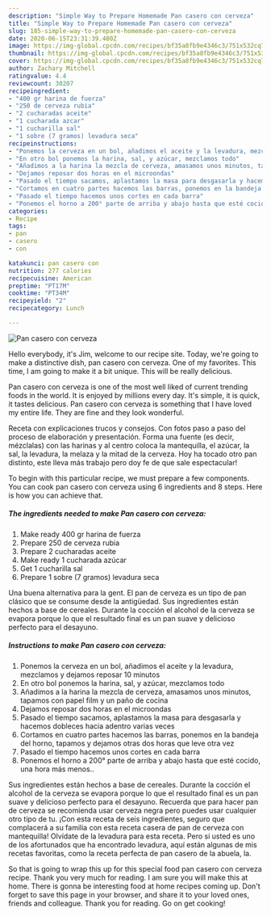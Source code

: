 ```yaml
---
description: "Simple Way to Prepare Homemade Pan casero con cerveza"
title: "Simple Way to Prepare Homemade Pan casero con cerveza"
slug: 185-simple-way-to-prepare-homemade-pan-casero-con-cerveza
date: 2020-06-15T23:31:39.480Z
image: https://img-global.cpcdn.com/recipes/bf35a8fb9e4346c3/751x532cq70/pan-casero-con-cerveza-foto-principal.jpg
thumbnail: https://img-global.cpcdn.com/recipes/bf35a8fb9e4346c3/751x532cq70/pan-casero-con-cerveza-foto-principal.jpg
cover: https://img-global.cpcdn.com/recipes/bf35a8fb9e4346c3/751x532cq70/pan-casero-con-cerveza-foto-principal.jpg
author: Zachary Mitchell
ratingvalue: 4.4
reviewcount: 30207
recipeingredient:
- "400 gr harina de fuerza"
- "250 de cerveza rubia"
- "2 cucharadas aceite"
- "1 cucharada azcar"
- "1 cucharilla sal"
- "1 sobre (7 gramos) levadura seca"
recipeinstructions:
- "Ponemos la cerveza en un bol, añadimos el aceite y la levadura, mezclamos y dejamos reposar 10 minutos"
- "En otro bol ponemos la harina, sal, y azúcar, mezclamos todo"
- "Añadimos a la harina la mezcla de cerveza, amasamos unos minutos, tapamos con papel film y un paño de cocina"
- "Dejamos reposar dos horas en el microondas"
- "Pasado el tiempo sacamos, aplastamos la masa para desgasarla y hacemos dobleces hacia adentro varias veces"
- "Cortamos en cuatro partes hacemos las barras, ponemos en la bandeja del horno, tapamos y dejamos otras dos horas que leve otra vez"
- "Pasado el tiempo hacemos unos cortes en cada barra"
- "Ponemos el horno a 200° parte de arriba y abajo hasta que esté cocido, una hora más menos.."
categories:
- Recipe
tags:
- pan
- casero
- con

katakunci: pan casero con 
nutrition: 277 calories
recipecuisine: American
preptime: "PT17M"
cooktime: "PT34M"
recipeyield: "2"
recipecategory: Lunch

---
```



![Pan casero con cerveza](https://img-global.cpcdn.com/recipes/bf35a8fb9e4346c3/751x532cq70/pan-casero-con-cerveza-foto-principal.jpg)

Hello everybody, it's Jim, welcome to our recipe site. Today, we're going to make a distinctive dish, pan casero con cerveza. One of my favorites. This time, I am going to make it a bit unique. This will be really delicious.

Pan casero con cerveza is one of the most well liked of current trending foods in the world. It is enjoyed by millions every day. It's simple, it is quick, it tastes delicious. Pan casero con cerveza is something that I have loved my entire life. They are fine and they look wonderful.

Receta con explicaciones trucos y consejos. Con fotos paso a paso del proceso de elaboración y presentación. Forma una fuente (es decir, mézclalas) con las harinas y al centro coloca la mantequilla, el azúcar, la sal, la levadura, la melaza y la mitad de la cerveza. Hoy ha tocado otro pan distinto, este lleva más trabajo pero doy fe de que sale espectacular!


To begin with this particular recipe, we must prepare a few components. You can cook pan casero con cerveza using 6 ingredients and 8 steps. Here is how you can achieve that.

<!--inarticleads1-->

##### The ingredients needed to make Pan casero con cerveza:

1. Make ready 400 gr harina de fuerza
1. Prepare 250 de cerveza rubia
1. Prepare 2 cucharadas aceite
1. Make ready 1 cucharada azúcar
1. Get 1 cucharilla sal
1. Prepare 1 sobre (7 gramos) levadura seca


Una buena alternativa para la gent. El pan de cerveza es un tipo de pan clásico que se consume desde la antigüedad. Sus ingredientes están hechos a base de cereales. Durante la cocción el alcohol de la cerveza se evapora porque lo que el resultado final es un pan suave y delicioso perfecto para el desayuno. 

<!--inarticleads2-->

##### Instructions to make Pan casero con cerveza:

1. Ponemos la cerveza en un bol, añadimos el aceite y la levadura, mezclamos y dejamos reposar 10 minutos
1. En otro bol ponemos la harina, sal, y azúcar, mezclamos todo
1. Añadimos a la harina la mezcla de cerveza, amasamos unos minutos, tapamos con papel film y un paño de cocina
1. Dejamos reposar dos horas en el microondas
1. Pasado el tiempo sacamos, aplastamos la masa para desgasarla y hacemos dobleces hacia adentro varias veces
1. Cortamos en cuatro partes hacemos las barras, ponemos en la bandeja del horno, tapamos y dejamos otras dos horas que leve otra vez
1. Pasado el tiempo hacemos unos cortes en cada barra
1. Ponemos el horno a 200° parte de arriba y abajo hasta que esté cocido, una hora más menos..


Sus ingredientes están hechos a base de cereales. Durante la cocción el alcohol de la cerveza se evapora porque lo que el resultado final es un pan suave y delicioso perfecto para el desayuno. Recuerda que para hacer pan de cerveza se recomienda usar cerveza negra pero puedes usar cualquier otro tipo de tu. ¡Con esta receta de seis ingredientes, seguro que complacerá a su familia con esta receta casera de pan de cerveza con mantequilla! Olvídate de la levadura para esta receta. Pero si usted es uno de los afortunados que ha encontrado levadura, aquí están algunas de mis recetas favoritas, como la receta perfecta de pan casero de la abuela, la. 

So that is going to wrap this up for this special food pan casero con cerveza recipe. Thank you very much for reading. I am sure you will make this at home. There is gonna be interesting food at home recipes coming up. Don't forget to save this page in your browser, and share it to your loved ones, friends and colleague. Thank you for reading. Go on get cooking!
